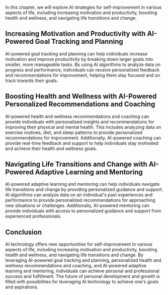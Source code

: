 

In this chapter, we will explore AI strategies for self-improvement in various aspects of life, including increasing motivation and productivity, boosting health and wellness, and navigating life transitions and change.

Increasing Motivation and Productivity with AI-Powered Goal Tracking and Planning
---------------------------------------------------------------------------------

AI-powered goal tracking and planning can help individuals increase motivation and improve productivity by breaking down larger goals into smaller, more manageable tasks. By using AI algorithms to analyze data on progress and performance, individuals can receive personalized feedback and recommendations for improvement, helping them stay focused and on track towards their goals.

Boosting Health and Wellness with AI-Powered Personalized Recommendations and Coaching
--------------------------------------------------------------------------------------

AI-powered health and wellness recommendations and coaching can provide individuals with personalized insights and recommendations for improving their physical and mental health. This includes analyzing data on exercise routines, diet, and sleep patterns to provide personalized recommendations for improvement. Additionally, AI-powered coaching can provide real-time feedback and support to help individuals stay motivated and achieve their health and wellness goals.

Navigating Life Transitions and Change with AI-Powered Adaptive Learning and Mentoring
--------------------------------------------------------------------------------------

AI-powered adaptive learning and mentoring can help individuals navigate life transitions and change by providing personalized guidance and support. AI algorithms can analyze data on an individual's past experiences and performance to provide personalized recommendations for approaching new situations or challenges. Additionally, AI-powered mentoring can provide individuals with access to personalized guidance and support from experienced professionals.

Conclusion
----------

AI technology offers new opportunities for self-improvement in various aspects of life, including increasing motivation and productivity, boosting health and wellness, and navigating life transitions and change. By leveraging AI-powered goal tracking and planning, personalized health and wellness recommendations and coaching, and AI-powered adaptive learning and mentoring, individuals can achieve personal and professional success and fulfillment. The future of personal development and growth is filled with possibilities for leveraging AI technology to achieve one's goals and aspirations.
